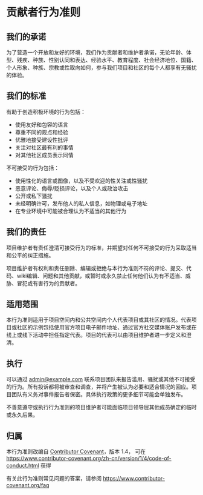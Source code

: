 # 贡献者行为准则

## 我们的承诺

为了营造一个开放和友好的环境，我们作为贡献者和维护者承诺，无论年龄、体型、残疾、种族、性别认同和表达、经验水平、教育程度、社会经济地位、国籍、个人形象、种族、宗教或性取向如何，参与我们项目和社区的每个人都享有无骚扰的体验。

## 我们的标准

有助于创造积极环境的行为包括：

* 使用友好和包容的语言
* 尊重不同的观点和经验
* 优雅地接受建设性批评
* 关注对社区最有利的事情
* 对其他社区成员表示同情

不可接受的行为包括：

* 使用性化的语言或图像，以及不受欢迎的性关注或性骚扰
* 恶意评论、侮辱/贬损评论，以及个人或政治攻击
* 公开或私下骚扰
* 未经明确许可，发布他人的私人信息，如物理或电子地址
* 在专业环境中可能被合理认为不适当的其他行为

## 我们的责任

项目维护者有责任澄清可接受行为的标准，并期望对任何不可接受的行为采取适当和公平的纠正措施。

项目维护者有权利和责任删除、编辑或拒绝与本行为准则不符的评论、提交、代码、wiki编辑、问题和其他贡献，或暂时或永久禁止任何他们认为有不适当、威胁、冒犯或有害行为的贡献者。

## 适用范围

本行为准则适用于项目空间内和公共空间内个人代表项目或其社区的情况。代表项目或社区的示例包括使用官方项目电子邮件地址、通过官方社交媒体账户发布或在线上或线下活动中担任指定代表。项目的代表可以由项目维护者进一步定义和澄清。

## 执行

可以通过 admin@example.com 联系项目团队来报告滥用、骚扰或其他不可接受的行为。所有投诉都将被审查和调查，并将产生被认为必要和适合情况的回应。项目团队有义务对事件报告者保密。具体执行政策的更多细节可能会单独发布。

不善意遵守或执行行为准则的项目维护者可能面临项目领导层其他成员确定的临时或永久后果。

## 归属

本行为准则改编自 [Contributor Covenant](https://www.contributor-covenant.org)，版本 1.4，
可在 https://www.contributor-covenant.org/zh-cn/version/1/4/code-of-conduct.html 获得

有关此行为准则常见问题的答案，请参阅
https://www.contributor-covenant.org/faq
